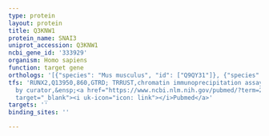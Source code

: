 ```yaml
---
type: protein
layout: protein
title: Q3KNW1
protein_name: SNAI3
uniprot_accession: Q3KNW1
ncbi_gene_id: '333929'
organism: Homo sapiens
function: target gene
orthologs: '[{"species": "Mus musculus", "id": ["Q9QY31"]}, {"species": "Rattus norvegicus", "id": ["D3ZYQ2"]}]'
tfs: 'RUNX2,Q13950,860,GTRD; TRRUST,chromatin immunoprecipitation assay; inferred
  by curator,&ensp;<a href="https://www.ncbi.nlm.nih.gov/pubmed/?term=29087512%5Buid%5D+OR+27924024%5Buid%5D+OR+22641097%5Buid%5D"
  target="_blank"><i uk-icon="icon: link"></i>Pubmed</a>'
targets: ''
binding_sites: ''

---
```

